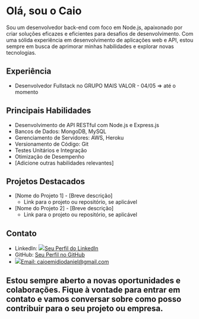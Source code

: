
# Olá, sou o Caio

Sou um desenvolvedor back-end com foco em Node.js, apaixonado por criar soluções eficazes e eficientes para desafios de desenvolvimento. Com uma sólida experiência em desenvolvimento de aplicações web e API, estou sempre em busca de aprimorar minhas habilidades e explorar novas tecnologias.

## Experiência

- Desenvolvedor Fullstack no GRUPO MAIS VALOR - 04/05 => até o momento

## Principais Habilidades

- Desenvolvimento de API RESTful com Node.js e Express.js
- Bancos de Dados: MongoDB, MySQL
- Gerenciamento de Servidores: AWS, Heroku
- Versionamento de Código: Git
- Testes Unitários e Integração
- Otimização de Desempenho
- [Adicione outras habilidades relevantes]

## Projetos Destacados

- [Nome do Projeto 1] - [Breve descrição]
  - Link para o projeto ou repositório, se aplicável
- [Nome do Projeto 2] - [Breve descrição]
  - Link para o projeto ou repositório, se aplicável

## Contato

- LinkedIn: <a href="https://www.linkedin.com/in/caioemidiodaniel" target="_blank"><img src="https://img.shields.io/badge/-LinkedIn-%230077B5?style=for-the-badge&logo=linkedin&logoColor=white" target="_blank">[Seu Perfil do LinkedIn]((https://www.linkedin.com/in/caioemidiodaniel))</a>
- GitHub: [Seu Perfil no GitHub](https://github.com/seu-usuario)
- <a href = "mailto:caioemidiodaniel@gmail.com"><img src="https://img.shields.io/badge/-Gmail-%23333?style=for-the-badge&logo=gmail&logoColor=white" target="_blank">Email: caioemidiodaniel@gmail.com</a>

## Estou sempre aberto a novas oportunidades e colaborações. Fique à vontade para entrar em contato e vamos conversar sobre como posso contribuir para o seu projeto ou empresa.
